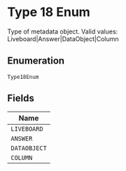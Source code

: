 
# Type 18 Enum

Type of metadata object. Valid values: Liveboard|Answer|DataObject|Column

## Enumeration

`Type18Enum`

## Fields

| Name |
|  --- |
| `LIVEBOARD` |
| `ANSWER` |
| `DATAOBJECT` |
| `COLUMN` |

